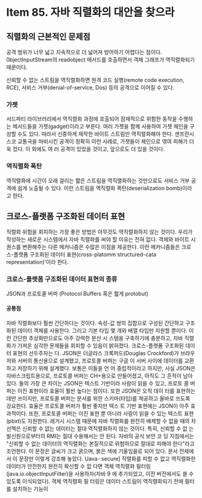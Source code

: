 # Item 85. 자바 직렬화의 대안을 찾으라
## 직렬화의 근본적인 문제점
공격 범위가 너무 넓고 지속적으로 더 넓어져 방어하기 어렵다는 점이다. 
0bjectInputStream의 readobject 메서드를 호출하면서 객체 그래프가 역직렬화되기 때문이다.

신뢰할 수 없는 스트림을 역직렬화하면 원격 코드 실행(remote code execution, RCE), 서비스 거부(denial-of-service, Dos) 등의 공격으로 이어질 수 있다. 

### 가젯
서드파티 라이브러리에서 역직렬화 과정에 호출되어 잠재적으로 위험한 동작을 수행하는 메서드들을 가젯(gadget)이라고 부른다. 
여러 가젯을 함께 사용하여 가젯 체인을 구성할 수도 있다.
따라서 신중하게 제작한 바이트 스트림만 역직렬화해야 한다. 샌프란시스코 교통국을 마비시킨 공격이 정확히 이런 사례로, 가젯들이 체인으로 엮여 피해가 더욱 컸다. 이 외에도 여 러 공격이 있었을 것이고, 앞으로도 더 있을 것이다.

### 역직렬화 폭탄
역직렬화에 시간이 오래 걸리는 짧은 스트림을 역직렬화하는 것만으로도 서비스 거부 공격에 쉽게 노출될 수 있다. 
이런 스트림을 역직렬화 폭탄(deserialization bomb)이라고 한다.

## 크로스-플랫폼 구조화된 데이터 표현
직렬화 위험을 회피하는 가장 좋은 방법은 아무것도 역직렬화하지 않는 것이다. 
우리가 작성하는 새로운 시스템에서 자바 직렬화를 써야 할 이유는 전혀 없다.
객체와 바이트 시퀀스를 변환해주는 다른 메커니즘은 수많은 이점을 제공한다. 
이런 메커니즘들은 크로스-플랫폼 구조화된 데이터 표현(cross-platomm structured-cata representation)'이라 한다.

### 크로스-플랫폼 구조화된 데이터 표현의 종류
JSON과 프로토콜 버퍼 (Protocol Buffers 혹은 짧게 protobut)

#### 공통점
자바 직렬화보다 훨씬 간단하다는 것이다. 
속성-값 쌍의 집합으로 구성된 간단하고 구조화된 데이터 객체를 사용한다. 그리고 기본 타입 몇 개와 배열 타입만 지원할 뿐이다. 이런 간단한 추상화만으로도 아주 강력한 분산 시 스템을 구축하기에 충분하고, 자바 직렬화가 가져온 심각한 문제들을 회피할 수 있음이 밝혀졌다.
크로스-플랫폼 구조화된 데이터 표현의 선두주자는 다. JSON은 더글라스 크록퍼드(Douglas Crockford)가 브라우저와 서버의 통신용으로 설계했고, 프로토콜 버퍼는 구글 이 서버 사이에 데이터를 교환하고 저장하기 위해 설계했다. 보통은 이들을 언 어 중립적이라고 하지만, 사실 JSON은 자바스크립트용으로, 프로토콜 버퍼는 CH+용으로 만들어졌고, 아직도 그 흔적이 남아 있다.
둘의 가장 큰 차이는 JSON은 텍스트 기반이라 사람이 읽을 수 있고, 프로토 콜 버퍼는 이진 표현이라 효율이 훨씬 높다는 점이다. 또한 JSON은 오직 데이 터를 표현하는 데만 쓰이지만, 프로토콜 버퍼는 문서를 위한 스키마(타입)를 제공하고 올바로 쓰도록 강요한다. 효율은 프로토콜 버퍼가 훨씬 좋지만 텍스 트 기반 표현에는 JSON이 아주 효과적이다. 또한, 프로토콜 버퍼는 이진 표현 뿐 아니라 사람이 읽을 수 있는 텍스트 표현(pbxt)도 지원한다.
레거시 시스템 때문에 자바 직렬화를 완전히 배제할 수 없을 때의 차선책은 신뢰할 수 없는 데이터는 절대 역직렬화하지 않는 것이다. 특히, 신뢰할 수 없 는 발신원으로부터의 RMI는 절대 수용해서는 안 된다. 자바의 공식 보안 코 딩 지침에서는 "신뢰할 수 없는 데이터의 역직렬화는 본질적으로 위험하므로 절대로 피해야 한다"라고 조언한다. 이 문장은 글씨가 크고 굵으며, 붉은 색에 기울임꼴로 되어 있다. 문서 전체에서 이 문장만 이렇게 강조해 놓았다. Uava-
secure]
직렬화를 피할 수 없고 역직렬화한 데이터가 안전한지 완전히 확신할 수 없 다면 객체 역직렬화 필터링(java.io.objectInputFilter)을 사용하자(자바 9 에 추가되었고, 이전 버전에서도 쓸 수 있도록 이식되었다). 객체 역직렬화 필 터링은 데이터 스트림이 역직렬화되기 전에 필터를 설치하는 기능이